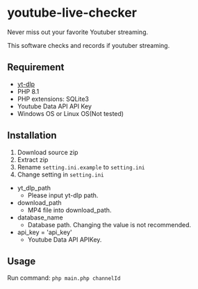 # youtube-live-checker
Never miss out  your favorite Youtuber streaming.

This software checks and records if youtuber streaming.

## Requirement
* [yt-dlp](https://github.com/yt-dlp/yt-dlp)
* PHP 8.1
* PHP extensions: SQLite3
* Youtube Data API API Key
* Windows OS or Linux OS(Not tested)

## Installation
1. Download source zip
2. Extract zip
3. Rename `setting.ini.example` to `setting.ini`
4. Change setting in `setting.ini`
  * yt_dlp_path
    * Please input yt-dlp path. 
  * download_path
    * MP4 file into download_path.
  * database_name
    * Database path. Changing the value is not recommended.
  * api_key = 'api_key'
    * Youtube Data API APIKey.

## Usage
Run command: `php main.php channelId`
